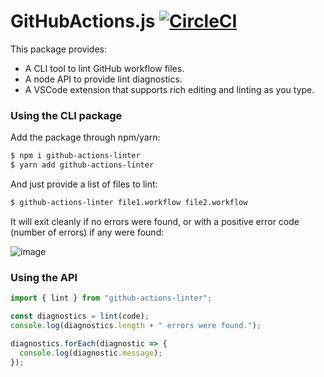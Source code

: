 # GitHubActions.js [![CircleCI](https://circleci.com/gh/OmarTawfik/github-actions-js.svg?style=svg)](https://circleci.com/gh/OmarTawfik/github-actions-js)

This package provides:

- A CLI tool to lint GitHub workflow files.
- A node API to provide lint diagnostics.
- A VSCode extension that supports rich editing and linting as you type.

### Using the CLI package

Add the package through npm/yarn:

```bash
$ npm i github-actions-linter
$ yarn add github-actions-linter
```

And just provide a list of files to lint:

```bash
$ github-actions-linter file1.workflow file2.workflow
```

It will exit cleanly if no errors were found, or with a positive error code (number of errors) if any were found:

![image](https://user-images.githubusercontent.com/15987992/53709938-bedad000-3def-11e9-8cc5-8ab55b1462e2.png)

### Using the API

```ts
import { lint } from "github-actions-linter";

const diagnostics = lint(code);
console.log(diagnostics.length + " errors were found.");

diagnostics.forEach(diagnostic => {
  console.log(diagnostic.message);
});
```

